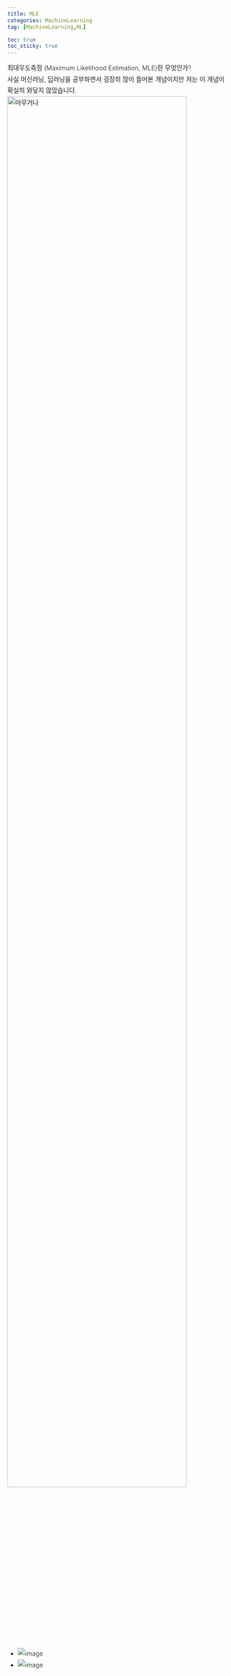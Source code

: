 ```yaml
---
title: MLE
categories: MachineLearning
tag: [MachineLearning,ML]

toc: true
toc_sticky: true
---
```


<div style="font-size: 0.9rem; font-weight:300; line-height: 1.6rem;">
최대우도측정 (Maximum Likelihood Estimation, MLE)란 무엇인가?<br>
사실 머신러닝, 딥러닝을 공부하면서 굉장히 많이 들어본 개념이지만 저는 이 개념이 확실히 와닿지 않았습니다.<br>

<img src="https://user-images.githubusercontent.com/48202736/104995401-9868c100-5a69-11eb-959a-6c1742dcee8a.png" width="90%" height="90%" title="제목" alt="아무거나"/>

- ![image](https://user-images.githubusercontent.com/48202736/104995401-9868c100-5a69-11eb-959a-6c1742dcee8a.png)
- ![image](https://user-images.githubusercontent.com/48202736/104995426-9ef73880-5a69-11eb-8662-19d94037b4c6.png)


</div>



